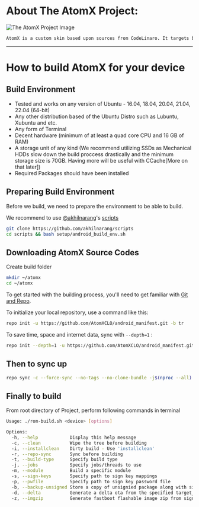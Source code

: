 About The AtomX Project:
========================
![The AtomX Project Image](https://i.imgur.com/acU8vMC.jpg)

```bash
AtomX is a custom skin based upon sources from CodeLinaro. It targets being unique, essential and stable; providing a pleasing user experience.
```
-----------------------------------------------------------------------------

How to build AtomX for your device
==================================

Build Environment
-----------------

- Tested and works on any version of Ubuntu - 16.04, 18.04, 20.04, 21.04, 22.04 (64-bit)
- Any other distribution based of the Ubuntu Distro such as Lubuntu, Xubuntu and etc.
- Any form of Terminal
- Decent hardware (minimum of at least a quad core CPU and 16 GB of RAM)
- A storage unit of any kind (We recommend utilizing SSDs as Mechanical HDDs slow down the build proccess drastically and the minimum storage size is 70GB. Having more will be useful with CCache[More on that later])
- Required Packages should have been installed

Preparing Build Environment
---------------------------
Before we build, we need to prepare the environment to be able to build.

We recommend to use [@akhilnarang](https://github.com/akhilnarang)'s [scripts](https://github.com/akhilnarang/scripts)

```bash
git clone https://github.com/akhilnarang/scripts
cd scripts && bash setup/android_build_env.sh
```

Downloading AtomX Source Codes
------------------------------

Create build folder

```bash
mkdir ~/atomx
cd ~/atomx
```

To get started with the building process, you'll need to get familiar with [Git and Repo](http://source.android.com/source/using-repo.html).

To initialize your local repository, use a command like this:


```bash
repo init -u https://github.com/AtomXCLO/android_manifest.git -b tr
```

To save time, space and internet data, sync with `--depth=1` :

```bash
repo init --depth=1 -u https://github.com/AtomXCLO/android_manifest.git -b tr
```

Then to sync up
---------------

```bash
repo sync -c --force-sync --no-tags --no-clone-bundle -j$(nproc --all) --optimized-fetch --prune
```

Finally to build
----------------

From root directory of Project, perform following commands in terminal

```bash
Usage: ./rom-build.sh <device> [options]

Options:
  -h, --help            Display this help message
  -c, --clean           Wipe the tree before building
  -i, --installclean    Dirty build - Use 'installclean'
  -r, --repo-sync       Sync before building
  -t, --build-type      Specify build type
  -j, --jobs            Specify jobs/threads to use
  -m, --module          Build a specific module
  -s, --sign-keys       Specify path to sign key mappings
  -p, --pwfile          Specify path to sign key password file
  -b, --backup-unsigned Store a copy of unsignied package along with signed
  -d, --delta           Generate a delta ota from the specified target_files zip
  -z, --imgzip          Generate fastboot flashable image zip from signed target_files
```
